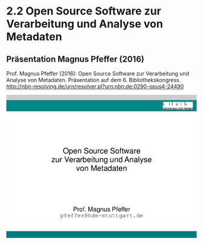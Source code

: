 # 2.2 Open Source Software zur Verarbeitung und Analyse von Metadaten

## Präsentation Magnus Pfeffer (2016)

Prof. Magnus Pfeffer (2016): Open Source Software zur Verarbeitung und Analyse von Metadaten. Präsentation auf dem 6. Bibliothekskongress. http://nbn-resolving.de/urn/resolver.pl?urn:nbn:de:0290-opus4-24490

[![Screenshot Pfeffer (2016)](images/screenshot-pfeffer-2016.png)](http://nbn-resolving.de/urn/resolver.pl?urn:nbn:de:0290-opus4-24490)
